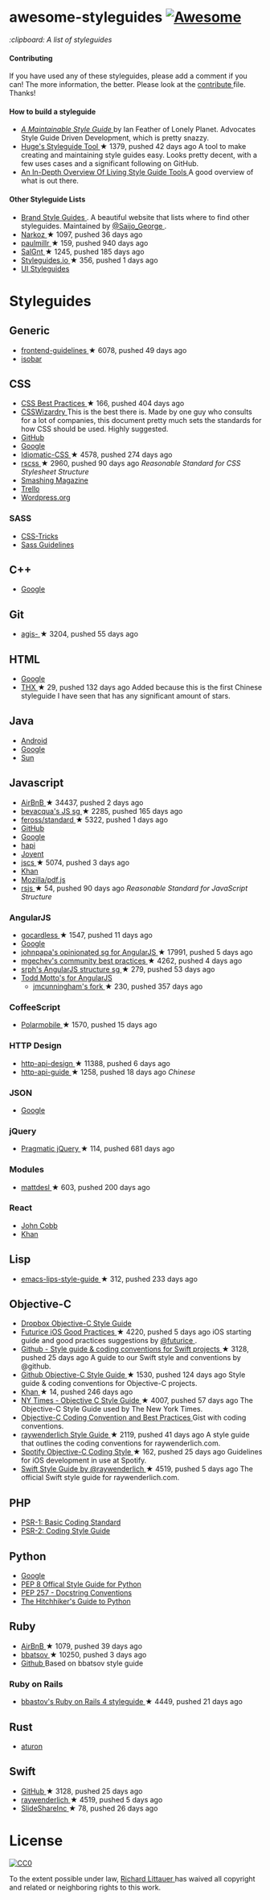 <h1>
 awesome-styleguides
 <a href="https://github.com/sindresorhus/awesome">
  <img alt="Awesome" src="https://cdn.rawgit.com/sindresorhus/awesome/d7305f38d29fed78fa85652e3a63e154dd8e8829/media/badge.svg"/>
 </a>
</h1>
<p>
 <em>
  :clipboard: A list of styleguides
 </em>
</p>
<h4>
 Contributing
</h4>
<p>
 If you have used any of these styleguides, please add a comment if you can! The more information, the better. Please look at  the
 <a href="https://github.com/RichardLitt/awesome-styleguides/blob/master/contribute.md">
  contribute
 </a>
 file. Thanks!
</p>
<h4>
 How to build a styleguide
</h4>
<ul>
 <li>
  <a href="http://ianfeather.co.uk/a-maintainable-style-guide/">
   <em>
    A Maintainable Style Guide
   </em>
  </a>
  by Ian Feather of Lonely Planet. Advocates Style Guide Driven Development, which is pretty snazzy.
 </li>
 <li>
  <a href="https://github.com/hugeinc/styleguide">
   Huge's Styleguide Tool
  </a>
  <span>
   &#9733 1379, pushed 42 days ago
  </span>
  A tool to make creating and maintaining style guides easy. Looks pretty decent, with a few uses cases and a significant following on GitHub.
 </li>
 <li>
  <a href="http://www.smashingmagazine.com/2015/04/an-in-depth-overview-of-living-style-guide-tools/">
   An In-Depth Overview Of Living Style Guide Tools
  </a>
  A good overview of what is out there.
 </li>
</ul>
<h4>
 Other Styleguide Lists
</h4>
<ul>
 <li>
  <a href="http://saijogeorge.com/brand-style-guide-examples/">
   Brand Style Guides
  </a>
  . A beautiful website that lists where to find other styleguides. Maintained by
  <a href="https://twitter.com/Saijo_George">
   @Saijo_George
  </a>
  .
 </li>
 <li>
  <a href="https://github.com/narkoz/guides">
   Narkoz
  </a>
  <span>
   &#9733 1097, pushed 36 days ago
  </span>
 </li>
 <li>
  <a href="https://github.com/paulmillr/code-style-guides">
   paulmillr
  </a>
  <span>
   &#9733 159, pushed 940 days ago
  </span>
 </li>
 <li>
  <a href="https://github.com/SalGnt/cscs">
   SalGnt
  </a>
  <span>
   &#9733 1245, pushed 185 days ago
  </span>
 </li>
 <li>
  <a href="https://github.com/maban/styleguides">
   Styleguides.io
  </a>
  <span>
   &#9733 356, pushed 1 days ago
  </span>
 </li>
 <li>
  <a href="http://kevinwuhoo.github.io/ui-styleguides">
   UI Styleguides
  </a>
 </li>
</ul>
<h1>
 Styleguides
</h1>
<h2>
 Generic
</h2>
<ul>
 <li>
  <a href="https://github.com/bendc/frontend-guidelines">
   frontend-guidelines
  </a>
  <span>
   &#9733 6078, pushed 49 days ago
  </span>
 </li>
 <li>
  <a href="https://isobar-idev.github.io/code-standards/">
   isobar
  </a>
 </li>
</ul>
<h2>
 CSS
</h2>
<ul>
 <li>
  <a href="https://github.com/sezgi/CSS-Best-Practices">
   CSS Best Practices
  </a>
  <span>
   &#9733 166, pushed 404 days ago
  </span>
 </li>
 <li>
  <a href="http://cssguidelin.es/">
   CSSWizardry
  </a>
  This is the best there is. Made by one guy who consults for a lot of companies, this document pretty much sets the standards for how CSS should be used. Highly suggested.
 </li>
 <li>
  <a href="http://primercss.io">
   GitHub
  </a>
 </li>
 <li>
  <a href="http://google-styleguide.googlecode.com/svn/trunk/htmlcssguide.xml">
   Google
  </a>
 </li>
 <li>
  <a href="https://github.com/necolas/idiomatic-css">
   Idiomatic-CSS
  </a>
  <span>
   &#9733 4578, pushed 274 days ago
  </span>
 </li>
 <li>
  <a href="https://github.com/rstacruz/rscss">
   rscss
  </a>
  <span>
   &#9733 2960, pushed 90 days ago
  </span>
  <em>
   Reasonable Standard for CSS Stylesheet Structure
  </em>
 </li>
 <li>
  <a href="http://www.smashingmagazine.com/2008/05/improving-code-readability-with-css-styleguides/">
   Smashing Magazine
  </a>
 </li>
 <li>
  <a href="https://gist.github.com/bobbygrace/9e961e8982f42eb91b80">
   Trello
  </a>
 </li>
 <li>
  <a href="https://make.wordpress.org/core/handbook/best-practices/coding-standards/css/">
   Wordpress.org
  </a>
 </li>
</ul>
<h3>
 SASS
</h3>
<ul>
 <li>
  <a href="https://css-tricks.com/sass-style-guide/">
   CSS-Tricks
  </a>
 </li>
 <li>
  <a href="http://sass-guidelin.es/">
   Sass Guidelines
  </a>
 </li>
</ul>
<h2>
 C++
</h2>
<ul>
 <li>
  <a href="https://google.github.io/styleguide/cppguide.html">
   Google
  </a>
 </li>
</ul>
<h2>
 Git
</h2>
<ul>
 <li>
  <a href="https://github.com/agis-/git-style-guide">
   agis-
  </a>
  <span>
   &#9733 3204, pushed 55 days ago
  </span>
 </li>
</ul>
<h2>
 HTML
</h2>
<ul>
 <li>
  <a href="http://google-styleguide.googlecode.com/svn/trunk/htmlcssguide.xml">
   Google
  </a>
 </li>
 <li>
  <a href="https://github.com/thx/html-code-guide">
   THX
  </a>
  <span>
   &#9733 29, pushed 132 days ago
  </span>
  Added because this is the first Chinese styleguide I have seen that has any significant amount of stars.
 </li>
</ul>
<h2>
 Java
</h2>
<ul>
 <li>
  <a href="http://source.android.com/source/code-style.html">
   Android
  </a>
 </li>
 <li>
  <a href="https://google-styleguide.googlecode.com/svn/trunk/javaguide.html">
   Google
  </a>
 </li>
 <li>
  <a href="http://javascript.crockford.com/javacodeconventions.pdf">
   Sun
  </a>
 </li>
</ul>
<h2>
 Javascript
</h2>
<ul>
 <li>
  <a href="https://github.com/airbnb/javascript">
   AirBnB
  </a>
  <span>
   &#9733 34437, pushed 2 days ago
  </span>
 </li>
 <li>
  <a href="https://github.com/bevacqua/js">
   bevacqua's JS sg
  </a>
  <span>
   &#9733 2285, pushed 165 days ago
  </span>
 </li>
 <li>
  <a href="https://github.com/feross/standard">
   feross/standard
  </a>
  <span>
   &#9733 5322, pushed 1 days ago
  </span>
 </li>
 <li>
  <a href="https://github.com/styleguide/javascript/1.0">
   GitHub
  </a>
 </li>
 <li>
  <a href="https://google-styleguide.googlecode.com/svn/trunk/javascriptguide.xml">
   Google
  </a>
 </li>
 <li>
  <a href="http://hapijs.com/styleguide">
   hapi
  </a>
 </li>
 <li>
  <a href="https://www.joyent.com/developers/node/design">
   Joyent
  </a>
 </li>
 <li>
  <a href="https://github.com/jscs-dev/node-jscs">
   jscs
  </a>
  <span>
   &#9733 5074, pushed 3 days ago
  </span>
 </li>
 <li>
  <a href="https://github.com/Khan/style-guides/blob/master/style/javascript.md">
   Khan
  </a>
 </li>
 <li>
  <a href="https://github.com/mozilla/pdf.js/wiki/Style-Guide">
   Mozilla/pdf.js
  </a>
 </li>
 <li>
  <a href="https://github.com/rstacruz/rsjs">
   rsjs
  </a>
  <span>
   &#9733 54, pushed 90 days ago
  </span>
  <em>
   Reasonable Standard for JavaScript Structure
  </em>
 </li>
</ul>
<h3>
 AngularJS
</h3>
<ul>
 <li>
  <a href="https://github.com/gocardless/angularjs-style-guide">
   gocardless
  </a>
  <span>
   &#9733 1547, pushed 11 days ago
  </span>
 </li>
 <li>
  <a href="https://google-styleguide.googlecode.com/svn/trunk/angularjs-google-style.html">
   Google
  </a>
 </li>
 <li>
  <a href="https://github.com/johnpapa/angular-styleguide">
   johnpapa's opinionated sg for  AngularJS
  </a>
  <span>
   &#9733 17991, pushed 5 days ago
  </span>
 </li>
 <li>
  <a href="https://github.com/mgechev/angularjs-style-guide">
   mgechev's community best practices
  </a>
  <span>
   &#9733 4262, pushed 4 days ago
  </span>
 </li>
 <li>
  <a href="https://github.com/srph/angularjs-structure-styleguide">
   srph's AngularJS structure sg
  </a>
  <span>
   &#9733 279, pushed 53 days ago
  </span>
 </li>
 <li>
  <a href="https://github.com/toddmotto/angularjs-styleguide">
   Todd Motto's for AngularJS
  </a>
  <ul>
   <li>
    <a href="https://github.com/jmcunningham/angularjs-styleguide">
     jmcunningham's fork
    </a>
    <span>
     &#9733 230, pushed 357 days ago
    </span>
   </li>
  </ul>
 </li>
</ul>
<h3>
 CoffeeScript
</h3>
<ul>
 <li>
  <a href="https://github.com/polarmobile/coffeescript-style-guide">
   Polarmobile
  </a>
  <span>
   &#9733 1570, pushed 15 days ago
  </span>
 </li>
</ul>
<h3>
 HTTP Design
</h3>
<ul>
 <li>
  <a href="https://github.com/interagent/http-api-design">
   http-api-design
  </a>
  <span>
   &#9733 11388, pushed 6 days ago
  </span>
 </li>
 <li>
  <a href="https://github.com/bolasblack/http-api-guide">
   http-api-guide
  </a>
  <span>
   &#9733 1258, pushed 18 days ago
  </span>
  <em>
   Chinese
  </em>
 </li>
</ul>
<h3>
 JSON
</h3>
<ul>
 <li>
  <a href="https://google-styleguide.googlecode.com/svn/trunk/jsoncstyleguide.xml">
   Google
  </a>
 </li>
</ul>
<h3>
 jQuery
</h3>
<ul>
 <li>
  <a href="https://github.com/yuanyan/pragmatic-jquery">
   Pragmatic jQuery
  </a>
  <span>
   &#9733 114, pushed 681 days ago
  </span>
 </li>
</ul>
<h3>
 Modules
</h3>
<ul>
 <li>
  <a href="https://github.com/mattdesl/module-best-practices">
   mattdesl
  </a>
  <span>
   &#9733 603, pushed 200 days ago
  </span>
 </li>
</ul>
<h3>
 React
</h3>
<ul>
 <li>
  <a href="https://web-design-weekly.com/2015/01/29/opinionated-guide-react-js-best-practices-conventions/">
   John Cobb
  </a>
 </li>
 <li>
  <a href="https://github.com/Khan/style-guides/blob/master/style/react.md">
   Khan
  </a>
 </li>
</ul>
<h2>
 Lisp
</h2>
<ul>
 <li>
  <a href="https://github.com/bbatsov/emacs-lisp-style-guide">
   emacs-lips-style-guide
  </a>
  <span>
   &#9733 312, pushed 233 days ago
  </span>
 </li>
</ul>
<h2>
 Objective-C
</h2>
<ul>
 <li>
  <a href="https://dl.dropboxusercontent.com/s/5utnlwhr18ax05c/style-guide.html?dl=0">
   Dropbox Objective-C Style Guide
  </a>
 </li>
 <li>
  <a href="https://github.com/futurice/ios-good-practices">
   Futurice iOS Good Practices
  </a>
  <span>
   &#9733 4220, pushed 5 days ago
  </span>
  iOS starting guide and good practices suggestions by
  <a href="https://github.com/futurice">
   @futurice
  </a>
  .
 </li>
 <li>
  <a href="https://github.com/github/swift-style-guide">
   Github - Style guide & coding conventions for Swift projects
  </a>
  <span>
   &#9733 3128, pushed 25 days ago
  </span>
  A guide to our Swift style and conventions by @github.
 </li>
 <li>
  <a href="https://github.com/github/objective-c-style-guide">
   Github Objective-C Style Guide
  </a>
  <span>
   &#9733 1530, pushed 124 days ago
  </span>
  Style guide & coding conventions for Objective-C projects.
 </li>
 <li>
  <a href="https://github.com/Khan/objective-c-style-guide">
   Khan
  </a>
  <span>
   &#9733 14, pushed 246 days ago
  </span>
 </li>
 <li>
  <a href="https://github.com/NYTimes/objective-c-style-guide">
   NY Times - Objective C Style Guide
  </a>
  <span>
   &#9733 4007, pushed 57 days ago
  </span>
  The Objective-C Style Guide used by The New York Times.
 </li>
 <li>
  <a href="https://gist.github.com/soffes/812796">
   Objective-C Coding Convention and Best Practices
  </a>
  Gist with coding conventions.
 </li>
 <li>
  <a href="https://github.com/raywenderlich/objective-c-style-guide">
   raywenderlich Style Guide
  </a>
  <span>
   &#9733 2119, pushed 41 days ago
  </span>
  A style guide that outlines the coding conventions for raywenderlich.com.
 </li>
 <li>
  <a href="https://github.com/spotify/ios-style">
   Spotify Objective-C Coding Style
  </a>
  <span>
   &#9733 162, pushed 25 days ago
  </span>
  Guidelines for iOS development in use at Spotify.
 </li>
 <li>
  <a href="https://github.com/raywenderlich/swift-style-guide">
   Swift Style Guide by @raywenderlich
  </a>
  <span>
   &#9733 4519, pushed 5 days ago
  </span>
  The official Swift style guide for raywenderlich.com.
 </li>
</ul>
<h2>
 PHP
</h2>
<ul>
 <li>
  <a href="http://www.php-fig.org/psr/psr-1/">
   PSR-1: Basic Coding Standard
  </a>
 </li>
 <li>
  <a href="http://www.php-fig.org/psr/psr-2/">
   PSR-2: Coding Style Guide
  </a>
 </li>
</ul>
<h2>
 Python
</h2>
<ul>
 <li>
  <a href="https://google-styleguide.googlecode.com/svn/trunk/pyguide.html">
   Google
  </a>
 </li>
 <li>
  <a href="http://legacy.python.org/dev/peps/pep-0008/">
   PEP 8 Offical Style Guide for Python
  </a>
 </li>
 <li>
  <a href="http://legacy.python.org/dev/peps/pep-0257/">
   PEP 257 - Docstring Conventions
  </a>
 </li>
 <li>
  <a href="http://docs.python-guide.org/en/latest/writing/style/">
   The Hitchhiker's Guide to Python
  </a>
 </li>
</ul>
<h2>
 Ruby
</h2>
<ul>
 <li>
  <a href="https://github.com/airbnb/ruby">
   AirBnB
  </a>
  <span>
   &#9733 1079, pushed 39 days ago
  </span>
 </li>
 <li>
  <a href="https://github.com/bbatsov/ruby-style-guide">
   bbatsov
  </a>
  <span>
   &#9733 10250, pushed 3 days ago
  </span>
 </li>
 <li>
  <a href="https://github.com/styleguide/ruby">
   Github
  </a>
  Based on bbatsov style guide
 </li>
</ul>
<h3>
 Ruby on Rails
</h3>
<ul>
 <li>
  <a href="https://github.com/bbatsov/rails-style-guide">
   bbastov's Ruby on Rails 4 styleguide
  </a>
  <span>
   &#9733 4449, pushed 21 days ago
  </span>
 </li>
</ul>
<h2>
 Rust
</h2>
<ul>
 <li>
  <a href="https://aturon.github.io">
   aturon
  </a>
 </li>
</ul>
<h2>
 Swift
</h2>
<ul>
 <li>
  <a href="https://github.com/github/swift-style-guide">
   GitHub
  </a>
  <span>
   &#9733 3128, pushed 25 days ago
  </span>
 </li>
 <li>
  <a href="https://github.com/raywenderlich/swift-style-guide">
   raywenderlich
  </a>
  <span>
   &#9733 4519, pushed 5 days ago
  </span>
 </li>
 <li>
  <a href="https://github.com/SlideShareInc/swift-style-guide">
   SlideShareInc
  </a>
  <span>
   &#9733 78, pushed 26 days ago
  </span>
 </li>
</ul>
<h1>
 License
</h1>
<p>
 <a href="http://creativecommons.org/publicdomain/zero/1.0/">
  <img alt="CC0" src="http://i.creativecommons.org/p/zero/1.0/88x31.png"/>
 </a>
</p>
<p>
 To the extent possible under law,
 <a href="http://burntfen.com">
  Richard Littauer
 </a>
 has waived all copyright and related or neighboring rights to this work.
</p>

